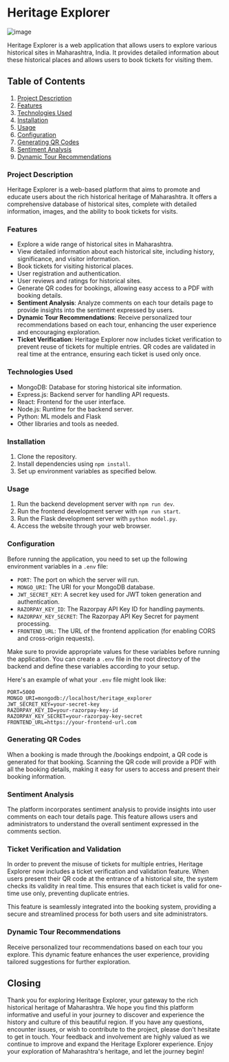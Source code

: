 # Heritage Explorer

![image](https://github.com/ShreedharJoshi31/heritage-explorer/assets/99608980/cfc118f6-368c-4944-b632-7603a3d0b802)

Heritage Explorer is a web application that allows users to explore various historical sites in Maharashtra, India. It provides detailed information about these historical places and allows users to book tickets for visiting them.

## Table of Contents

1. [Project Description](#project-description)
2. [Features](#features)
3. [Technologies Used](#technologies-used)
4. [Installation](#installation)
5. [Usage](#usage)
6. [Configuration](#configuration)
7. [Generating QR Codes](#generating-qr-codes)
8. [Sentiment Analysis](#sentiment-analysis)
9. [Dynamic Tour Recommendations](#dynamic-tour-recommendations)

### Project Description

Heritage Explorer is a web-based platform that aims to promote and educate users about the rich historical heritage of Maharashtra. It offers a comprehensive database of historical sites, complete with detailed information, images, and the ability to book tickets for visits.

### Features

- Explore a wide range of historical sites in Maharashtra.
- View detailed information about each historical site, including history, significance, and visitor information.
- Book tickets for visiting historical places.
- User registration and authentication.
- User reviews and ratings for historical sites.
- Generate QR codes for bookings, allowing easy access to a PDF with booking details.
- **Sentiment Analysis**: Analyze comments on each tour details page to provide insights into the sentiment expressed by users.
- **Dynamic Tour Recommendations**: Receive personalized tour recommendations based on each tour, enhancing the user experience and encouraging exploration.
- **Ticket Verification**: Heritage Explorer now includes ticket verification to prevent reuse of tickets for multiple entries. QR codes are validated in real time at the entrance, ensuring each ticket is used only once.

### Technologies Used

- MongoDB: Database for storing historical site information.
- Express.js: Backend server for handling API requests.
- React: Frontend for the user interface.
- Node.js: Runtime for the backend server.
- Python: ML models and Flask
- Other libraries and tools as needed.

### Installation

1. Clone the repository.
2. Install dependencies using `npm install`.
3. Set up environment variables as specified below.

### Usage

1. Run the backend development server with `npm run dev`.
2. Run the frontend development server with `npm run start`.
3. Run the Flask development server with `python model.py`.
4. Access the website through your web browser.

### Configuration

Before running the application, you need to set up the following environment variables in a `.env` file:

- `PORT`: The port on which the server will run.
- `MONGO_URI`: The URI for your MongoDB database.
- `JWT_SECRET_KEY`: A secret key used for JWT token generation and authentication.
- `RAZORPAY_KEY_ID`: The Razorpay API Key ID for handling payments.
- `RAZORPAY_KEY_SECRET`: The Razorpay API Key Secret for payment processing.
- `FRONTEND_URL`: The URL of the frontend application (for enabling CORS and cross-origin requests).

Make sure to provide appropriate values for these variables before running the application. You can create a `.env` file in the root directory of the backend and define these variables according to your setup.

Here's an example of what your `.env` file might look like:

```plaintext
PORT=5000
MONGO_URI=mongodb://localhost/heritage_explorer
JWT_SECRET_KEY=your-secret-key
RAZORPAY_KEY_ID=your-razorpay-key-id
RAZORPAY_KEY_SECRET=your-razorpay-key-secret
FRONTEND_URL=https://your-frontend-url.com
```

### Generating QR Codes

When a booking is made through the /bookings endpoint, a QR code is generated for that booking. Scanning the QR code will provide a PDF with all the booking details, making it easy for users to access and present their booking information.

### Sentiment Analysis

The platform incorporates sentiment analysis to provide insights into user comments on each tour details page. This feature allows users and administrators to understand the overall sentiment expressed in the comments section.

### Ticket Verification and Validation

In order to prevent the misuse of tickets for multiple entries, Heritage Explorer now includes a ticket verification and validation feature. When users present their QR code at the entrance of a historical site, the system checks its validity in real time. This ensures that each ticket is valid for one-time use only, preventing duplicate entries.

This feature is seamlessly integrated into the booking system, providing a secure and streamlined process for both users and site administrators.

### Dynamic Tour Recommendations

Receive personalized tour recommendations based on each tour you explore. This dynamic feature enhances the user experience, providing tailored suggestions for further exploration.

## Closing

Thank you for exploring Heritage Explorer, your gateway to the rich historical heritage of Maharashtra. We hope you find this platform informative and useful in your journey to discover and experience the history and culture of this beautiful region.
If you have any questions, encounter issues, or wish to contribute to the project, please don't hesitate to get in touch. Your feedback and involvement are highly valued as we continue to improve and expand the Heritage Explorer experience.
Enjoy your exploration of Maharashtra's heritage, and let the journey begin!
